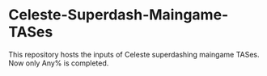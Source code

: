 # Celeste-Superdash-Maingame-TASes
This repository hosts the inputs of Celeste superdashing maingame TASes. Now only Any% is completed.
